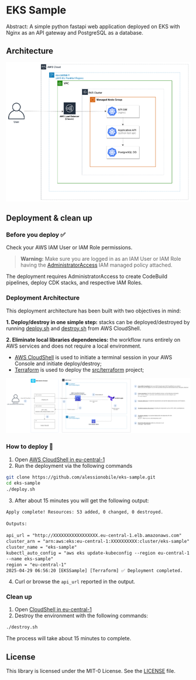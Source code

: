 # EKS Sample

Abstract: A simple python fastapi web application deployed on EKS with Nginx as an API gateway and PostgreSQL as a database.

## Architecture

![](./docs/diagrams/eks-sample.png)

## Deployment & clean up

### Before you deploy ✅

Check your AWS IAM User or IAM Role permissions.
> **Warning:**
> Make sure you are logged in as an IAM User or IAM Role having the [AdministratorAccess](https://docs.aws.amazon.com/aws-managed-policy/latest/reference/AdministratorAccess.html) IAM managed policy attached.

The deployment requires AdministratorAccess to create CodeBuild pipelines, deploy CDK stacks, and respective IAM Roles.

### Deployment Architecture

This deployment architecture has been built with two objectives in mind:

**1. Deploy/destroy in one simple step:** stacks can be deployed/destroyed by running [deploy.sh](../main/deploy.sh) and [destroy.sh](../main/destroy.sh) from AWS CloudShell.

**2. Eliminate local libraries dependencies:** the workflow runs entirely on AWS services and does not require a local environment.
- [AWS CloudShell](https://aws.amazon.com/cloudshell/) is used to initiate a terminal session in your AWS Console and initiate deploy/destroy;
- [Terraform](https://developer.hashicorp.com/terraform) is used to deploy the [src/terraform](../main/src/terraform) project;

![](./docs/diagrams/eks-sample-deployment.png)

### How to deploy 🚀

1. Open [AWS CloudShell in eu-central-1](https://eu-central-1.console.aws.amazon.com/cloudshell/home?region=eu-central-1#)
2. Run the deployment via the following commands

```sh
git clone https://github.com/alessionobile/eks-sample.git
cd eks-sample
./deploy.sh
```

3. After about 15 minutes you will get the following output:

```
Apply complete! Resources: 53 added, 0 changed, 0 destroyed.

Outputs:

api_url = "http://XXXXXXXXXXXXXXXXX.eu-central-1.elb.amazonaws.com"
cluster_arn = "arn:aws:eks:eu-central-1:XXXXXXXXXX:cluster/eks-sample"
cluster_name = "eks-sample"
kubectl_auto_config = "aws eks update-kubeconfig --region eu-central-1 --name eks-sample"
region = "eu-central-1"
2025-04-29 06:56:20 [EKSSample] [Terraform] ✅ Deployment completed.
```

4. Curl or browse the ```api_url``` reported in the output.

### Clean up

1. Open [CloudShell in eu-central-1](https://eu-central-1.console.aws.amazon.com/cloudshell/home?region=eu-central-1#)
2. Destroy the environment with the following commands:

```sh
./destroy.sh
```

The process will take about 15 minutes to complete.

## License

This library is licensed under the MIT-0 License. See the [LICENSE](./LICENSE) file.
